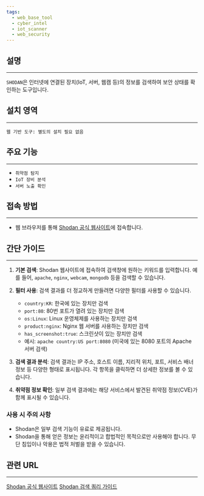 ```yaml
---
tags:
  - web_base_tool
  - cyber_intel
  - iot_scanner
  - web_security
---
```

## 설명
---
`SHODAN`은 인터넷에 연결된 장치(IoT, 서버, 웹캠 등)의 정보를 검색하여 보안 상태를 확인하는 도구입니다.

## 설치 영역
---
`웹 기반 도구: 별도의 설치 필요 없음`

## 주요 기능
---
- `취약점 탐지`
- `IoT 장비 분석`
- `서버 노출 확인`

## 접속 방법
---
- 웹 브라우저를 통해 [Shodan 공식 웹사이트](https://www.shodan.io/)에 접속합니다.

## 간단 가이드
---
1.  **기본 검색**: Shodan 웹사이트에 접속하여 검색창에 원하는 키워드를 입력합니다. 예를 들어, `apache`, `nginx`, `webcam`, `mongodb` 등을 검색할 수 있습니다.

2.  **필터 사용**: 검색 결과를 더 정교하게 만들려면 다양한 필터를 사용할 수 있습니다.
    *   `country:KR`: 한국에 있는 장치만 검색
    *   `port:80`: 80번 포트가 열려 있는 장치만 검색
    *   `os:Linux`: Linux 운영체제를 사용하는 장치만 검색
    *   `product:nginx`: Nginx 웹 서버를 사용하는 장치만 검색
    *   `has_screenshot:true`: 스크린샷이 있는 장치만 검색
    *   예시: `apache country:US port:8080` (미국에 있는 8080 포트의 Apache 서버 검색)

3.  **검색 결과 분석**: 검색 결과는 IP 주소, 호스트 이름, 지리적 위치, 포트, 서비스 배너 정보 등 다양한 형태로 표시됩니다. 각 항목을 클릭하면 더 상세한 정보를 볼 수 있습니다.

4.  **취약점 정보 확인**: 일부 검색 결과에는 해당 서비스에서 발견된 취약점 정보(CVE)가 함께 표시될 수 있습니다.

### 사용 시 주의 사항
- Shodan은 일부 검색 기능이 유료로 제공됩니다.
- Shodan을 통해 얻은 정보는 윤리적이고 합법적인 목적으로만 사용해야 합니다. 무단 침입이나 악용은 법적 처벌을 받을 수 있습니다.

## 관련 URL
---
[Shodan 공식 웹사이트](https://www.shodan.io/)
[Shodan 검색 쿼리 가이드](https://beta.shodan.io/search/filters)
